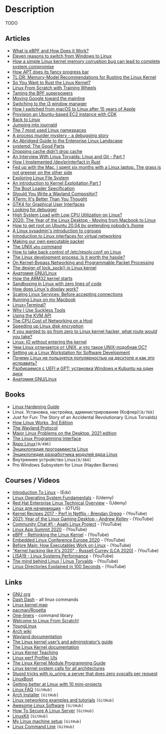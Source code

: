 # Description

TODO


## Articles

- [What is eBPF and How Does it Work?](https://goteleport.com/blog/what-is-ebpf/)
- [Eleven reasons to switch from Windows to Linux](https://www.lpi.org/blog/2021/10/05/eleven-reasons-switch-windows-linux)
- [How a simple Linux kernel memory corruption bug can lead to complete system compromise](https://googleprojectzero.blogspot.com/2021/10/how-simple-linux-kernel-memory.html)
- [How APT does its fancy progress bar](https://mdk.fr/blog/how-apt-does-its-fancy-progress-bar.html)
- [TL;DR: Memory-Model Recommendations for Rusting the Linux Kernel](https://paulmck.livejournal.com/65341.html)
- [So You Want to Rust the Linux Kernel?](https://paulmck.livejournal.com/62436.html)
- [Linux From Scratch with Training Wheels](https://philsyme.github.io/lfs-tw/)
- [Taming the BPF superpowers](https://lwn.net/Articles/870269/)
- [Moving Google toward the mainline](https://lwn.net/Articles/871195/)
- [Switching to the i3 window manager](https://vincent.bernat.ch/en/blog/2021-i3-window-manager)
- [How I switched from macOS to Linux after 15 years of Apple](https://markosaric.com/linux/)
- [Provision an Ubuntu-based EC2 instance with CDK](https://loige.co/provision-ubuntu-ec2-with-cdk/)
- [Back to Linux](https://metaredux.com/posts/2021/07/31/back-to-linux.html)
- [Jumping into journald](https://artem.ist/blog/2021/06/29/jumping-into-journald.html)
- [The 7 most used Linux namespaces](https://www.redhat.com/sysadmin/7-linux-namespaces)
- [A process murder mystery - a debugging story](https://blog.viraptor.info/post/a-process-murder-mystery-a-debugging-story)
- [An Abridged Guide to the Enterprise Linux Landscape](https://www.linuxjournal.com/content/abridged-guide-enterprise-linux-landscape)
- [systemd: The Good Parts](https://christine.website/talks/systemd-the-good-parts-2021-05-16)
- [Dropping cache didn’t drop cache](https://blog.twitter.com/engineering/en_us/topics/open-source/2021/dropping-cache-didnt-drop-cache)
- [An Interview With Linus Torvalds: Linux and Git - Part 1](https://www.tag1consulting.com/blog/interview-linus-torvalds-linux-and-git)
- [How I Implemented /dev/printerfact in Rust](https://christine.website/blog/dev-printerfact-2021-04-17)
- [Fed up with the Mac, I spent six months with a Linux laptop. The grass is not greener on the other side](https://cfenollosa.com/blog/fed-up-with-the-mac-i-spent-six-months-with-a-linux-laptop-the-grass-is-not-greener-on-the-other-side.html)
- [Exploring Linux File System](https://muhammadraza.me/2021/Linux-FS/)
- [An introduction to Kernel Exploitation Part 1](https://pwning.systems/posts/an-introduction-to-kernel-exploitation-part1/)
- [The Boot Loader Specification](https://systemd.io/BOOT_LOADER_SPECIFICATION/)
- [Should You Write a Wayland Compositor?](https://tudorr.ro/blog/technical/2021/01/26/the-wayland-experience/)
- [XTerm: It's Better Than You Thought](https://aduros.com/blog/xterm-its-better-than-you-thought/)
- [GTK4 for Graphical User Interfaces](http://ssalewski.de/gtkprogramming.html)
- [Looking for debugger](https://scattered-thoughts.net/writing/looking-for-debugger/)
- [High System Load with Low CPU Utilization on Linux?](https://tanelpoder.com/posts/high-system-load-low-cpu-utilization-on-linux/)
- [2020: The Year of the Linux Desktop - Moving from Macbook to Linux](https://monadical.com/posts/moving-to-linux-desktop.html#)
- [How to get root on Ubuntu 20.04 by pretending nobody’s /home](https://securitylab.github.com/research/Ubuntu-gdm3-accountsservice-LPE/)
- [A Linux sysadmin's introduction to cgroups](https://www.redhat.com/sysadmin/cgroups-part-one)
- [Introduction to Linux interfaces for virtual networking](https://developers.redhat.com/blog/2018/10/22/introduction-to-linux-interfaces-for-virtual-networking)
- [Making our own executable packer](https://fasterthanli.me/series/making-our-own-executable-packer)
- [The UNIX `who` command](https://gauthier.uk/blog/who/)
- [How to take back control of /etc/resolv.conf on Linux](https://www.ctrl.blog/entry/resolvconf-tutorial.html)
- [The Linux development process: Is it worth the hassle?](https://glaubercosta-11125.medium.com/the-linux-development-process-is-it-worth-the-hassle-4f09d7ff09a2)
- [On Kernel-Bypass Networking and Programmable Packet Processing](https://medium.com/@penberg/on-kernel-bypass-networking-and-programmable-packet-processing-799609b06898)
- [The design of lock_sock() in Linux kernel](https://medium.com/@c0ngwang/the-design-of-lock-sock-in-linux-kernel-69c3406e504b)
- [Анатомия GNU/Linux](https://habr.com/ru/post/531872/)
- [How the ARM32 kernel starts](https://people.kernel.org/linusw/how-the-arm32-kernel-starts)
- [Sandboxing in Linux with zero lines of code](https://blog.cloudflare.com/sandboxing-in-linux-with-zero-lines-of-code/)
- [How does Linux's display work?](https://unix.stackexchange.com/questions/596894/how-does-linuxs-display-work)
- [Scaling Linux Services: Before accepting connections](https://theojulienne.io/2020/07/03/scaling-linux-services-before-accepting-connections.html)
- [Running Linux on my Macbook](https://djharper.dev/post/2020/06/07/running-linux-on-my-macbook/)
- [Linux=Terminal?](https://habr.com/ru/company/otus/blog/537258/)
- [Why I Use Suckless Tools](https://christine.website/blog/why-i-use-suckless-tools-2020-06-05)
- [Using the KVM API](https://lwn.net/Articles/658511/)
- [The CPU Cost of Networking on a Host](https://people.kernel.org/dsahern/the-cpu-cost-of-networking-on-a-host)
- [Speeding up Linux disk encryption](https://blog.cloudflare.com/speeding-up-linux-disk-encryption/)
- [If you wanted to go from zero to Linux kernel hacker, what route would you take?](https://lobste.rs/s/b5clu3/if_you_wanted_go_from_zero_linux_kernel)
- [Linux: IO without entering the kernel](https://news.ycombinator.com/item?id=18692376)
- [Чем Linux отличается от UNIX, и что такое UNIX-подобная ОС?](https://habr.com/ru/sandbox/26545/)
- [Setting up a Linux Workstation for Software Development](https://tkainrad.dev/posts/setting-up-linux-workstation/#introduction)
- [Почему Linux не пользуется популярностью на десктопе и как это исправить?](https://proglib.io/p/pochemu-linux-ne-polzuetsya-populyarnostyu-na-desktope-i-kak-eto-ispravit-2021-10-26)
- [Разбираемся с UEFI и GPT: установка Windows и Kubuntu на один диск](https://habr.com/ru/post/259283/)
- [Анатомия GNU/Linux](https://habr.com/ru/post/531872/)


## Books

- [Linux Hardening Guide](https://madaidans-insecurities.github.io/guides/linux-hardening.html)
- Linux. Установка, настройка, администрирование (Кофлер)`[0/768]`
- Just for Fun: The Story of an Accidental Revolutionary (Linus Torvalds)
- [How Linux Works, 3rd Edition](https://nostarch.com/howlinuxworks3)
- [The Wayland Protocol](https://wayland-book.com/)
- [Major Linux Problems on the Desktop, 2021 edition](https://itvision.altervista.org/why.linux.is.not.ready.for.the.desktop.current.html)
- [The Linux Programming Interface](https://man7.org/tlpi/)
- [Ядро Linux](https://codernet.ru/books/linux/yadro_linux_opisanie_processa_razrabotki/)`[0/496]`
- [Энциклопедия программиста Linux](http://www.opennet.ru/docs/RUS/lpg)
- [Энциклопедия разработчика модулей ядра Linux](http://www.opennet.ru/docs/RUS/lkmpg)
- Внутреннее устройство Linux`[0/384]`
- Pro Windows Subsystem for Linux (Hayden Barnes)


## Courses / Videos

- [Introduction To Linux](https://www.edx.org/course/introduction-to-linux/) - (Edx)
- [Linux Operating System Fundamentals](https://www.udemy.com/course/linux-academy-linux-operating-system-fundamentals/) - (Udemy)
- [Red Hat Enterprise Linux Technical Overview](https://www.udemy.com/course/red-hat-enterprise-linux-technical-overview/) - (Udemy)
- [Linux для начинающих](https://otus.ru/online/online-linux/) - (OTUS)
- [Kernel Recipes 2017 - Perf in Netflix - Brendan Gregg](https://youtu.be/UVM3WX8Lq2k) - (YouTube)
- [2021: Year of the Linux Gaming Desktop - Andrew Kelley](https://youtu.be/pq1XqP4-qOo) - (YouTube)
- [Community Chat #1 - Asahi Linux Project](https://youtu.be/aMTfPSzrjXs) - (YouTube)
- [Linux App Summit 2020](https://youtu.be/u8SI6AEwMnQ) - (YouTube)
- [eBPF - Rethinking the Linux Kernel](https://youtu.be/f-oTe-dmfyI) - (YouTube)
- [Embedded Linux Conference Europe 2020](https://youtube.com/playlist?list=PLZjq3una5SrDeo4RM5UZyZTisSuLd_3gb) - (YouTube)
- [Before Main: How Executables Work on Linux](https://youtu.be/jR2hUhjcAXI) - (YouTube)
- ["Kernel hacking like it's 2020" - Russell Currey (LCA 2020)](https://youtu.be/heib48KG-YQ) - (YouTube)
- [LISA19 - Linux Systems Performance](https://youtu.be/fhBHvsi0Ql0) - (YouTube)
- [The mind behind Linux | Linus Torvalds](https://youtu.be/o8NPllzkFhE) - (YouTube)
- [Linux Directories Explained in 100 Seconds](https://youtu.be/42iQKuQodW4) - (YouTube)


## Links

- [GNU org](https://www.gnu.org/)
- [Dash Dash](https://dashdash.io/) - all linux commands
- [Linux kernel map](https://makelinux.github.io/kernel/map/)
- [pacman/Rosetta](https://wiki.archlinux.org/title/Pacman/Rosetta)
- [One-liners](https://linuxcommandlibrary.com/basic/oneliners.html) - command library
- [Welcome to Linux From Scratch!](https://www.linuxfromscratch.org/index.html)
- [YoungLinux](https://younglinux.info/)
- [Arch wiki](https://wiki.archlinux.org/)
- [Wayland documentation](https://wayland.app/protocols/)
- [The Linux kernel user’s and administrator’s guide](https://www.kernel.org/doc/html/latest/admin-guide/index.html)
- [The Linux Kernel documentation](https://www.kernel.org/doc/html/latest/)
- [Linux Kernel Teaching](https://linux-kernel-labs.github.io/refs/heads/master/index.html)
- [Linux perf Profiler UIs](https://www.markhansen.co.nz/profiler-uis/)
- [The Linux Kernel Module Programming Guide](https://sysprog21.github.io/lkmpg/)
- [Linux kernel system calls for all architectures](https://marcin.juszkiewicz.com.pl/download/tables/syscalls.html)
- [Stupid tricks with io_uring: a server that does zero syscalls per request](https://wjwh.eu/posts/2021-10-01-no-syscall-server-iouring.html)
- [LinuxBoot](https://www.linuxboot.org/)
- [Getting better at Linux with 10 mini-projects](https://carltheperson.com/posts/10-things-linux/)
- [Linux FAQ](https://github.com/for2ch/Linux-F.A.Q) `[GitHub]`
- [Arch Installer](https://github.com/archlinux/archinstall) `[GitHub]`
- [Linux networking examples and tutorials](https://github.com/knorrie/network-examples) `[GitHub]`
- [Awesome Linux Software](https://github.com/luong-komorebi/Awesome-Linux-Software) `[GitHub]`
- [How To Secure A Linux Server](https://github.com/imthenachoman/How-To-Secure-A-Linux-Server) `[GitHub]`
- [LinuxKit](https://github.com/linuxkit/linuxkit) `[GitHub]`
- [My Linux machine setup](https://github.com/brpaz/my-linux-setup) `[GitHub]`
- [Linux Command Line](https://github.com/learnbyexample/Linux_command_line) `[GitHub]`

